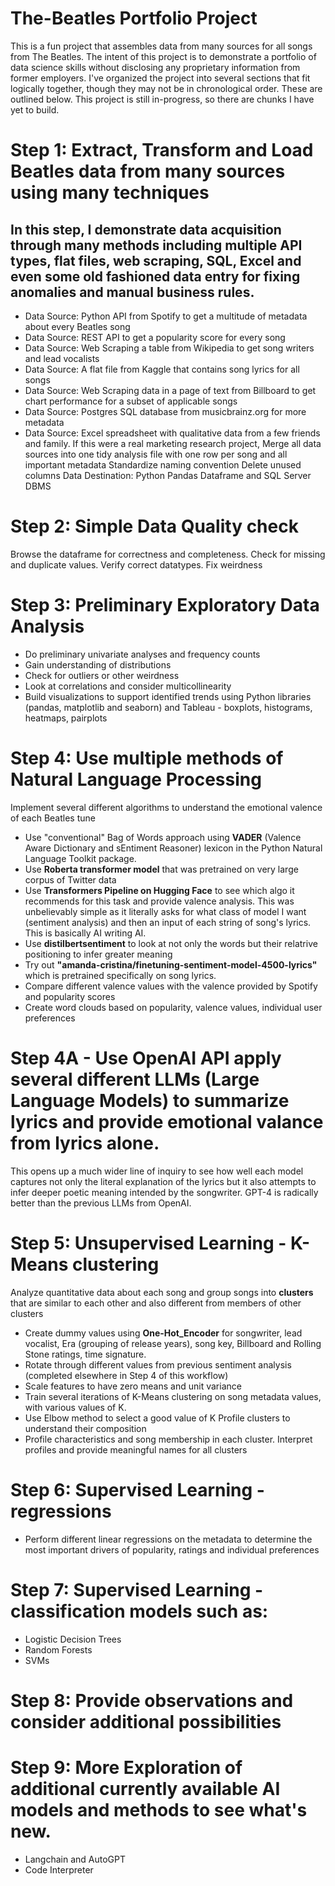 # The-Beatles Portfolio Project

This is a fun project that assembles data from many sources for all songs from The Beatles. The intent of this project is to demonstrate a portfolio of data science skills without disclosing any proprietary information from former employers. I've organized the project into several sections that fit logically together, though they may not be in chronological order. These are outlined below. This project is still in-progress, so there are chunks I have yet to build.

# Step 1: Extract, Transform and Load Beatles data from many sources using many techniques
## In this step, I demonstrate data acquisition through many methods including multiple API types, flat files, web scraping, SQL, Excel and even some old fashioned data entry for fixing anomalies and manual business rules.

* Data Source: Python API from Spotify to get a multitude of metadata about every Beatles song 
* Data Source: REST API to get a popularity score for every song
* Data Source: Web Scraping a table from Wikipedia to get song writers and lead vocalists 
* Data Source: A flat file from Kaggle that contains song lyrics for all songs 
* Data Source: Web Scraping data in a page of text from Billboard to get chart performance for a subset of applicable songs 
* Data Source: Postgres SQL database from musicbrainz.org for more metadata 
* Data Source: Excel spreadsheet with qualitative data from a few friends and family. If this were a real marketing research project, 
Merge all data sources into one tidy analysis file with one row per song and all important metadata Standardize naming convention Delete unused columns Data Destination: Python Pandas Dataframe and SQL Server DBMS

# Step 2: Simple Data Quality check

Browse the dataframe for correctness and completeness. Check for missing and duplicate values. Verify correct datatypes. Fix weirdness 

# Step 3: Preliminary Exploratory Data Analysis

* Do preliminary univariate analyses and frequency counts 
* Gain understanding of distributions 
* Check for outliers or other weirdness 
* Look at correlations and consider multicollinearity 
* Build visualizations to support identified trends using Python libraries (pandas, matplotlib and seaborn) and Tableau - boxplots, histograms, heatmaps, pairplots

# Step 4: Use multiple methods of Natural Language Processing

Implement several different algorithms to understand the emotional valence of each Beatles tune
* Use "conventional" Bag of Words approach using **VADER** (Valence Aware Dictionary and sEntiment Reasoner) lexicon in the Python Natural Language Toolkit package. 
* Use **Roberta transformer model** that was pretrained on very large corpus of Twitter data
* Use **Transformers Pipeline on Hugging Face** to see which algo it recommends for this task and provide valence analysis. This was unbelievably simple as it literally asks for what class of model I want (sentiment analysis) and then an input of each string of song's lyrics. This is basically AI writing AI. 
* Use **distilbertsentiment** to look at not only the words but their relatrive positioning to infer greater meaning
* Try out **"amanda-cristina/finetuning-sentiment-model-4500-lyrics"** which is pretrained specifically on song lyrics. 
* Compare different valence values with the valence provided by Spotify and popularity scores 
* Create word clouds based on popularity, valence values, individual user preferences

# Step 4A - Use OpenAI API apply several different LLMs (Large Language Models) to summarize lyrics and provide emotional valance from lyrics alone.
This opens up a much wider line of inquiry to see how well each model captures not only the literal explanation of the lyrics but it also attempts to infer deeper poetic meaning intended by the songwriter. GPT-4 is radically better than the previous LLMs from OpenAI. 


# Step 5: Unsupervised Learning - K-Means clustering

Analyze quantitative data about each song and group songs into **clusters** that are similar to each other and also different from members of other clusters

* Create dummy values using **One-Hot_Encoder** for songwriter, lead vocalist, Era (grouping of release years), song key, Billboard and Rolling Stone ratings, time signature. 
* Rotate through different values from previous sentiment analysis (completed elsewhere in Step 4 of this workflow)
* Scale features to have zero means and unit variance 
* Train several iterations of K-Means clustering on song metadata values, with various values of K. 
* Use Elbow method to select a good value of K Profile clusters to understand their composition
* Profile characteristics and song membership in each cluster. Interpret profiles and provide meaningful names for all clusters

# Step 6: Supervised Learning - regressions

* Perform different linear regressions on the metadata to determine the most important drivers of popularity, ratings and individual preferences

# Step 7: Supervised Learning - classification models such as:
* Logistic Decision Trees
* Random Forests
* SVMs

# Step 8: Provide observations and consider additional possibilities

# Step 9: More Exploration of additional currently available AI models and methods to see what's new.
* Langchain and AutoGPT
* Code Interpreter


